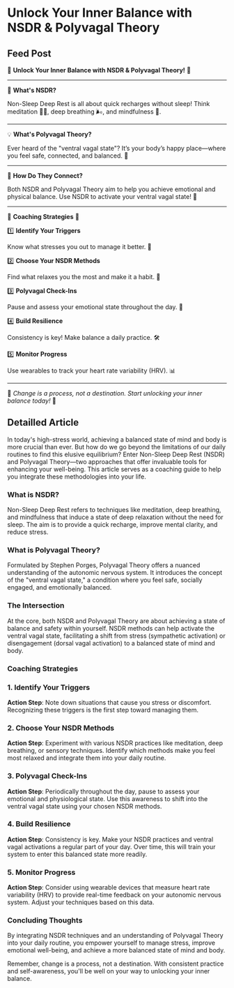 # Unlock Your Inner Balance with NSDR & Polyvagal Theory

## Feed Post

🌟 **Unlock Your Inner Balance with NSDR & Polyvagal Theory!** 🌟

---

🧠 **What's NSDR?**

Non-Sleep Deep Rest is all about quick recharges without sleep! Think meditation 🧘‍♀️, deep breathing 🌬, and mindfulness 🌼.

---

💡 **What's Polyvagal Theory?**

Ever heard of the "ventral vagal state"? It’s your body’s happy place—where you feel safe, connected, and balanced. 🌱

---

🔗 **How Do They Connect?**

Both NSDR and Polyvagal Theory aim to help you achieve emotional and physical balance. Use NSDR to activate your ventral vagal state! 🔄

---

🌈 **Coaching Strategies** 🌈

1️⃣ **Identify Your Triggers**

Know what stresses you out to manage it better. 📝

2️⃣ **Choose Your NSDR Methods**

Find what relaxes you the most and make it a habit. 🎯

3️⃣ **Polyvagal Check-Ins**

Pause and assess your emotional state throughout the day. 👀

4️⃣ **Build Resilience**

Consistency is key! Make balance a daily practice. 🛠

5️⃣ **Monitor Progress**

Use wearables to track your heart rate variability (HRV). 📊

---

🌟 *Change is a process, not a destination. Start unlocking your inner balance today!* 🌟

## Detailled Article

In today's high-stress world, achieving a balanced state of mind and body is more crucial than ever. But how do we go beyond the limitations of our daily routines to find this elusive equilibrium? Enter Non-Sleep Deep Rest (NSDR) and Polyvagal Theory—two approaches that offer invaluable tools for enhancing your well-being. This article serves as a coaching guide to help you integrate these methodologies into your life.

### What is NSDR?

Non-Sleep Deep Rest refers to techniques like meditation, deep breathing, and mindfulness that induce a state of deep relaxation without the need for sleep. The aim is to provide a quick recharge, improve mental clarity, and reduce stress.

### What is Polyvagal Theory?

Formulated by Stephen Porges, Polyvagal Theory offers a nuanced understanding of the autonomic nervous system. It introduces the concept of the "ventral vagal state," a condition where you feel safe, socially engaged, and emotionally balanced.

### The Intersection

At the core, both NSDR and Polyvagal Theory are about achieving a state of balance and safety within yourself. NSDR methods can help activate the ventral vagal state, facilitating a shift from stress (sympathetic activation) or disengagement (dorsal vagal activation) to a balanced state of mind and body.

### **Coaching Strategies**

### 1. Identify Your Triggers

**Action Step**: Note down situations that cause you stress or discomfort. Recognizing these triggers is the first step toward managing them.

### 2. Choose Your NSDR Methods

**Action Step**: Experiment with various NSDR practices like meditation, deep breathing, or sensory techniques. Identify which methods make you feel most relaxed and integrate them into your daily routine.

### 3. Polyvagal Check-Ins

**Action Step**: Periodically throughout the day, pause to assess your emotional and physiological state. Use this awareness to shift into the ventral vagal state using your chosen NSDR methods.

### 4. Build Resilience

**Action Step**: Consistency is key. Make your NSDR practices and ventral vagal activations a regular part of your day. Over time, this will train your system to enter this balanced state more readily.

### 5. Monitor Progress

**Action Step**: Consider using wearable devices that measure heart rate variability (HRV) to provide real-time feedback on your autonomic nervous system. Adjust your techniques based on this data.

### **Concluding Thoughts**

By integrating NSDR techniques and an understanding of Polyvagal Theory into your daily routine, you empower yourself to manage stress, improve emotional well-being, and achieve a more balanced state of mind and body.

Remember, change is a process, not a destination. With consistent practice and self-awareness, you'll be well on your way to unlocking your inner balance.